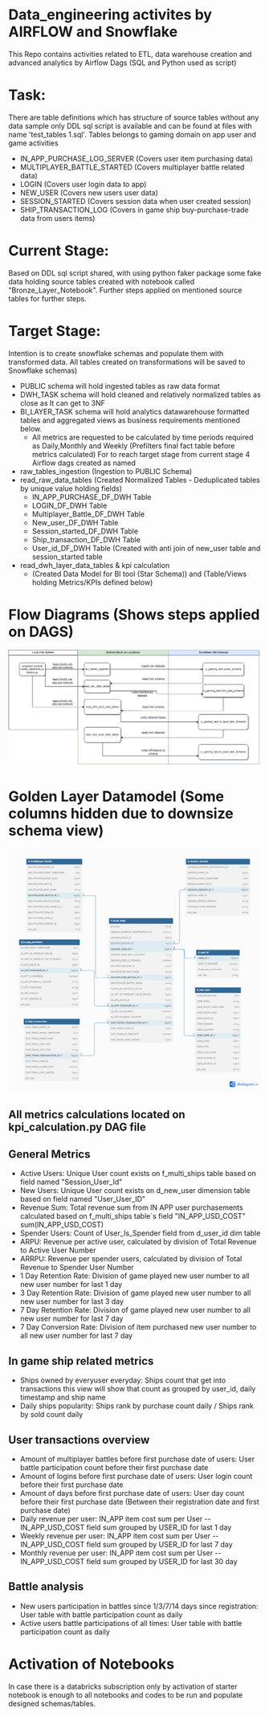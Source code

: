 # Data_engineering activites by AIRFLOW and Snowflake
This Repo contains activities related to ETL, data warehouse creation and advanced analytics by Airflow Dags (SQL and Python used as script)

# Task:
There are table definitions which has structure of source tables without any data sample only DDL sql script is available and can be found at files with name 'test_tables 1.sql'.
Tables belongs to gaming domain on app user and game activities

* IN_APP_PURCHASE_LOG_SERVER (Covers user item purchasing data)
* MULTIPLAYER_BATTLE_STARTED (Covers multiplayer battle related data)
* LOGIN (Covers user login data to app)
* NEW_USER (Covers new users user data)
* SESSION_STARTED (Covers session data when user created session)
* SHIP_TRANSACTION_LOG (Covers in game ship buy-purchase-trade data from users items)

# Current Stage:
Based on DDL sql script shared, with using python faker package some fake data holding source tables created with notebook called "Bronze_Layer_Notebook".
Further steps applied on mentioned source tables for further steps.

# Target Stage:
Intention is to create snowflake schemas and populate them with transformed data. All tables created on transformations will be saved to Snowflake schemas)
* PUBLIC schema will hold ingested tables as raw data format
* DWH_TASK schema will hold cleaned and relatively normalized tables as close as It can get to 3NF
* BI_LAYER_TASK schema will hold analytics datawarehouse formatted tables and aggregated views as business requirements mentioned below.
  * All metrics are requested to be calculated by time periods required as Daily,Monthly and Weekly (Prefilters final fact table before metrics calculated)
For to reach target stage from current stage 4 Airflow dags created as named
* raw_tables_ingestion (Ingestion to PUBLIC Schema)
* read_raw_data_tables (Created Normalized Tables -  Deduplicated tables by unique value holding fields)
  * IN_APP_PURCHASE_DF_DWH Table
  * LOGIN_DF_DWH Table
  * Multiplayer_Battle_DF_DWH Table
  * New_user_DF_DWH Table
  * Session_started_DF_DWH Table
  * Ship_transaction_DF_DWH Table
  * User_id_DF_DWH Table (Created with anti join of new_user table and session_started table
* read_dwh_layer_data_tables & kpi calculation
  * (Created Data Model for BI tool (Star Schema)) and (Table/Views holding Metrics/KPIs defined below)

# Flow Diagrams (Shows steps applied on DAGS)

![picture alt](Snowflake-Page-7.drawio.png)

# Golden Layer Datamodel (Some columns hidden due to downsize schema view)
![picture alt](Data_Model_Short.png)


## All metrics calculations located on kpi_calculation.py DAG file
## General Metrics
* Active Users: Unique User count exists on f_multi_ships table based on field named "Session_User_Id"
* New Users: Unique User count exists on d_new_user dimension table based on field named "User_User_ID"
* Revenue Sum: Total revenue sum from IN APP user purchasements calculated based on f_multi_ships table`s field "IN_APP_USD_COST" sum(IN_APP_USD_COST)
* Spender Users: Count of User_Is_Spender field from d_user_id dim table
* ARPU: Revenue per active user, calculated by division of Total Revenue to Active User Number
* ARRPU: Revenue per spender users, calculated by division of Total Revenue to Spender User Number
* 1 Day Retention Rate: Division of game played new user number to all new user number for last 1 day
* 3 Day Retention Rate: Division of game played new user number to all new user number for last 3 day
* 7 Day Retention Rate: Division of game played new user number to all new user number for last 7 day
* 7 Day Conversion Rate: Division of item purchased new user number to all new user number for last 7 day

## In game ship related metrics
* Ships owned by everyuser everyday: Ships count that get into transactions this view will show that count as grouped by user_id, daily timestamp and ship name
* Daily ships popularity: Ships rank by purchase count daily / Ships rank by sold count daily

## User transactions overview
* Amount of multiplayer battles before first purchase date of users: User battle participation count before their first purchase date
* Amount of logins before first purchase date of users: User login count before their first purchase date
* Amount of days before first purchase date of users: User day count before their first purchase date (Between their registration date and first purchase date)
* Daily revenue per user: IN_APP item cost sum per User -- IN_APP_USD_COST field sum grouped by USER_ID for last 1 day
* Weekly revenue per user: IN_APP item cost sum per User -- IN_APP_USD_COST field sum grouped by USER_ID for last 7 day
* Monthly revenue per user: IN_APP item cost sum per User -- IN_APP_USD_COST field sum grouped by USER_ID for last 30 day

## Battle analysis
* New users participation in battles since 1/3/7/14 days since registration: User table with battle participation count as daily
* Active users battle participations of all times: User table with battle participation count as daily

# Activation of Notebooks
In case there is a databricks subscription only by activation of starter notebook is enough to all notebooks and codes to be run and populate designed schemas/tables.
